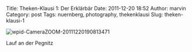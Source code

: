 Title: Theken-Klausi 1: Der Erklärbär
Date: 2011-12-20 18:52
Author: marvin
Category: post
Tags: nuernberg, photography, thekenklausi
Slug: theken-klausi-1

![wpid-CameraZOOM-20111220190813471]({filename}/images/wpid-CameraZOOM-20111220190813471.jpg)

Lauf an der Pegnitz


